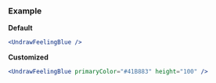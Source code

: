 ### Example

**Default**
```jsx
<UndrawFeelingBlue />
```

**Customized**
```jsx
<UndrawFeelingBlue primaryColor="#41B883" height="100" />
```
